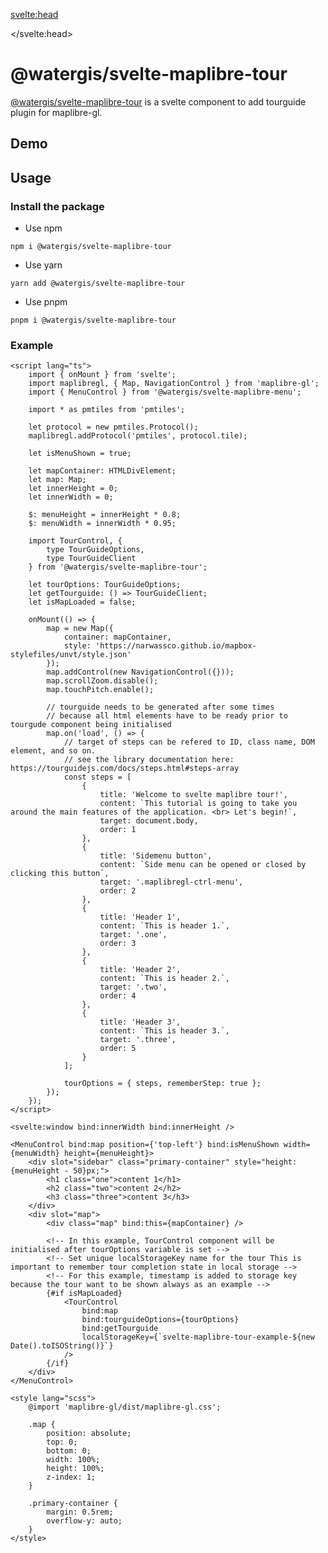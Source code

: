 <svelte:head>

<title>svelte-maplibre-tour | svelte-maplibre-components</title>
<meta name="twitter:title" content="svelte-maplibre-tour | svelte-maplibre-components" />
<meta property="og:title" content="svelte-maplibre-tour | svelte-maplibre-components" />

</svelte:head>

<script lang="ts">
  import Example from "./Example.svelte";
</script>

# @watergis/svelte-maplibre-tour

[@watergis/svelte-maplibre-tour](https://github.com/watergis/svelte-maplibre-components/tree/main/packages/tour) is a svelte component to add tourguide plugin for maplibre-gl.

## Demo

<Example />

## Usage

### Install the package

- Use npm

```
npm i @watergis/svelte-maplibre-tour
```

- Use yarn

```
yarn add @watergis/svelte-maplibre-tour
```

- Use pnpm

```
pnpm i @watergis/svelte-maplibre-tour
```

### Example

```svelte
<script lang="ts">
	import { onMount } from 'svelte';
	import maplibregl, { Map, NavigationControl } from 'maplibre-gl';
	import { MenuControl } from '@watergis/svelte-maplibre-menu';

	import * as pmtiles from 'pmtiles';

	let protocol = new pmtiles.Protocol();
	maplibregl.addProtocol('pmtiles', protocol.tile);

	let isMenuShown = true;

	let mapContainer: HTMLDivElement;
	let map: Map;
	let innerHeight = 0;
	let innerWidth = 0;

	$: menuHeight = innerHeight * 0.8;
	$: menuWidth = innerWidth * 0.95;

	import TourControl, {
		type TourGuideOptions,
		type TourGuideClient
	} from '@watergis/svelte-maplibre-tour';

	let tourOptions: TourGuideOptions;
	let getTourguide: () => TourGuideClient;
	let isMapLoaded = false;

	onMount(() => {
		map = new Map({
			container: mapContainer,
			style: 'https://narwassco.github.io/mapbox-stylefiles/unvt/style.json'
		});
		map.addControl(new NavigationControl({}));
		map.scrollZoom.disable();
		map.touchPitch.enable();

		// tourguide needs to be generated after some times
		// because all html elements have to be ready prior to tourgude component being initialised
		map.on('load', () => {
			// target of steps can be refered to ID, class name, DOM element, and so on.
			// see the library documentation here: https://tourguidejs.com/docs/steps.html#steps-array
			const steps = [
				{
					title: 'Welcome to svelte maplibre tour!',
					content: `This tutorial is going to take you around the main features of the application. <br> Let's begin!`,
					target: document.body,
					order: 1
				},
				{
					title: 'Sidemenu button',
					content: `Side menu can be opened or closed by clicking this button`,
					target: '.maplibregl-ctrl-menu',
					order: 2
				},
				{
					title: 'Header 1',
					content: `This is header 1.`,
					target: '.one',
					order: 3
				},
				{
					title: 'Header 2',
					content: `This is header 2.`,
					target: '.two',
					order: 4
				},
				{
					title: 'Header 3',
					content: `This is header 3.`,
					target: '.three',
					order: 5
				}
			];

			tourOptions = { steps, rememberStep: true };
		});
	});
</script>

<svelte:window bind:innerWidth bind:innerHeight />

<MenuControl bind:map position={'top-left'} bind:isMenuShown width={menuWidth} height={menuHeight}>
	<div slot="sidebar" class="primary-container" style="height:{menuHeight - 50}px;">
		<h1 class="one">content 1</h1>
		<h2 class="two">content 2</h2>
		<h3 class="three">content 3</h3>
	</div>
	<div slot="map">
		<div class="map" bind:this={mapContainer} />

		<!-- In this example, TourControl component will be initialised after tourOptions variable is set -->
		<!-- Set unique localStorageKey name for the tour This is important to remember tour completion state in local storage -->
		<!-- For this example, timestamp is added to storage key because the tour want to be shown always as an example -->
		{#if isMapLoaded}
			<TourControl
				bind:map
				bind:tourguideOptions={tourOptions}
				bind:getTourguide
				localStorageKey={`svelte-maplibre-tour-example-${new Date().toISOString()}`}
			/>
		{/if}
	</div>
</MenuControl>

<style lang="scss">
	@import 'maplibre-gl/dist/maplibre-gl.css';

	.map {
		position: absolute;
		top: 0;
		bottom: 0;
		width: 100%;
		height: 100%;
		z-index: 1;
	}

	.primary-container {
		margin: 0.5rem;
		overflow-y: auto;
	}
</style>
```
